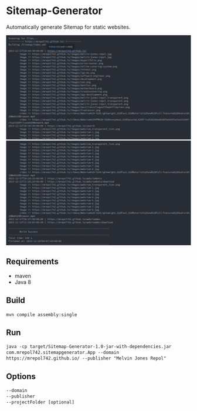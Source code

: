 # Sitemap-Generator

Automatically generate Sitemap for static websites.

![](demo1.png)
![](demo2.png)


## Requirements
- maven
- Java 8

## Build
```
mvn compile assembly:single
```

## Run
```
java -cp target/Sitemap-Generator-1.0-jar-with-dependencies.jar com.mrepol742.sitemapgenerator.App --domain https://mrepol742.github.io/ --publisher "Melvin Jones Repol"
```

## Options
```
--domain 
--publisher
--projectFolder [optional]
```